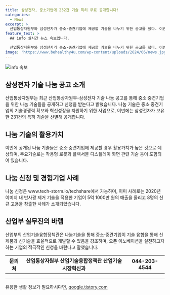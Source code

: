 ```yaml
---
title: 삼성전자, 중소기업에 232건 기술 특허 무료 공개합니다!
categories:
  - News
excerpt: >
  산업통상자원부와 삼성전자가 중소·중견기업에 제공할 기술을 나누기 위한 공고를 했다. 이번에 나눔할 기술은 삼성전자가 보유한 231건의 특허 중 중소기업에게 활용가치가 높을 것으로 예상되는 것이다. 기술 나눔은 2013년부터 진행되어 왔으며, 나눔을 받은 기업들은 새로운 제품을 개발하거나 수출 등을 통해 경쟁력을 확보해왔다. 접수는 25일부터 8월 6일까지이며, 관련 설명회도 개최될 예정이다. 산업부는 중소·중견기업이 기술 나눔을 통해 오픈 이노베이션을 실천하고자 한다고 강조했다.
feature_text: >
  ## info 실시간 뉴스 속보입니다.

  산업통상자원부와 삼성전자가 중소·중견기업에 제공할 기술을 나누기 위한 공고를 했다. 이번에 나눔할 기술은 삼성전자가 보유한 231건의 특허 중 중소기업에게 활용가치가 높을 것으로 예상되는 것이다. 기술 나눔은 2013년부터 진행되어 왔으며, 나눔을 받은 기업들은 새로운 제품을 개발하거나 수출 등을 통해 경쟁력을 확보해왔다. 접수는 25일부터 8월 6일까지이며, 관련 설명회도 개최될 예정이다. 산업부는 중소·중견기업이 기술 나눔을 통해 오픈 이노베이션을 실천하고자 한다고 강조했다.
image: 'https://www.behealthy4u.com/wp-content/uploads/2024/06/news.jpg'
---
```


<p><img src="https://www.behealthy4u.com/wp-content/uploads/2024/06/news.jpg" alt="info 속보" /></p>

<h2 data-ke-size="size26">삼성전자 기술 나눔 공고 소개</h2>

<p data-ke-size="size16">산업통상자원부는 최근 산업통상자원부-삼성전자 기술 나눔 공고를 통해 중소·중견기업을 위한 나눔 기술들을 공개하고 신청을 받는다고 밝혔습니다. 나눔 기술은 중소·중견기업의 기술경쟁력 확보와 혁신성장을 지원하기 위한 사업으로, 이번에는 삼성전자가 보유한 231건의 특허 기술을 선별해 공개합니다.</p>

<h2 data-ke-size="size26">나눔 기술의 활용가치</h2>

<p data-ke-size="size16">이번에 공개된 나눔 기술들은 중소·중견기업에 제공할 경우 활용가치가 높은 것으로 예상되며, 주요기술로는 착용형 로봇과 플렉서블 디스플레이 화면 관련 기술 등이 포함되어 있습니다.</p>

<h2 data-ke-size="size26">나눔 신청 및 경험기업 사례</h2>

<p data-ke-size="size16">나눔 신청은 www.tech-storm.io/techshare에서 가능하며, 이미 사례로는 2020년 이미지 내 반사광 제거 기술을 적용한 기업이 5억 1000만 원의 매출을 올리고 8명의 신규 고용을 창출한 사례가 소개되었습니다.</p>

<h2 data-ke-size="size26">산업부 실무진의 바램</h2>

<p data-ke-size="size16">산업부의 산업기술융합정책관은 나눔기술을 통해 중소·중견기업이 기술 융합을 통해 신제품과 신기술을 효율적으로 개발할 수 있음을 강조하며, 오픈 이노베이션을 실천하고자 하는 기업의 적극적인 신청을 바란다고 말했습니다.</p>

<table>
    <tr>
        <th>문의처</th>
        <td style="text-align: center; height: 17px;"><b>산업통상자원부 산업기술융합정책관 산업기술시장혁신과</b></td>
        <td style="text-align: center; height: 17px;"><b>044-203-4544</b></td>
    </tr>
</table>

<p><hr></p>
유용한 생활 정보가 필요하시다면, <a href="https://qoogle.tistory.com" rel="dofollow">qoogle.tistory.com</a>


